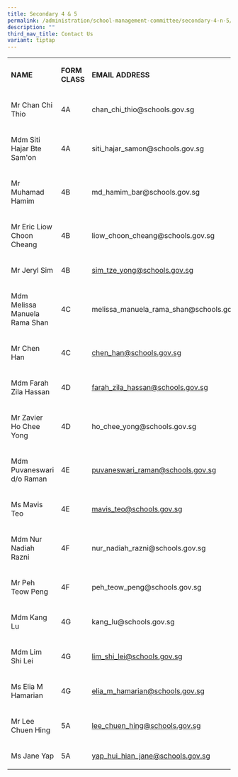 ```yaml
---
title: Secondary 4 & 5
permalink: /administration/school-management-committee/secondary-4-n-5/
description: ""
third_nav_title: Contact Us
variant: tiptap
---
```

<table style="minWidth: 75px">
<colgroup>
<col>
<col>
<col>
</colgroup>
<tbody>
<tr>
<td rowspan="1" colspan="1">
<p><strong>NAME</strong>
</p>
</td>
<td rowspan="1" colspan="1">
<p><strong>FORM CLASS</strong>
</p>
</td>
<td rowspan="1" colspan="1">
<p><strong>EMAIL ADDRESS</strong>
</p>
</td>
</tr>
<tr>
<td rowspan="1" colspan="1">
<p>Mr Chan Chi Thio</p>
</td>
<td rowspan="1" colspan="1">
<p>4A</p>
</td>
<td rowspan="1" colspan="1">
<p><a rel="noopener noreferrer nofollow" target="_blank">chan_chi_thio@schools.gov.sg</a>
</p>
</td>
</tr>
<tr>
<td rowspan="1" colspan="1">
<p>Mdm Siti Hajar Bte Sam'on</p>
</td>
<td rowspan="1" colspan="1">
<p>4A</p>
</td>
<td rowspan="1" colspan="1">
<p><a rel="noopener noreferrer nofollow" target="_blank">siti_hajar_samon@schools.gov.sg</a>
</p>
</td>
</tr>
<tr>
<td rowspan="1" colspan="1">
<p>Mr Muhamad Hamim</p>
</td>
<td rowspan="1" colspan="1">
<p>4B</p>
</td>
<td rowspan="1" colspan="1">
<p><a rel="noopener noreferrer nofollow" target="_blank">md_hamim_bar@schools.gov.sg</a>
</p>
</td>
</tr>
<tr>
<td rowspan="1" colspan="1">
<p>Mr Eric Liow Choon Cheang</p>
</td>
<td rowspan="1" colspan="1">
<p>4B</p>
</td>
<td rowspan="1" colspan="1">
<p><a rel="noopener noreferrer nofollow" target="_blank">liow_choon_cheang@schools.gov.sg</a>
</p>
</td>
</tr>
<tr>
<td rowspan="1" colspan="1">
<p>Mr Jeryl Sim</p>
</td>
<td rowspan="1" colspan="1">
<p>4B</p>
</td>
<td rowspan="1" colspan="1">
<p><a href="mailto:sim_tze_yong@schools.gov.sg" rel="noopener noreferrer nofollow" target="_blank">sim_tze_yong@schools.gov.sg</a>
</p>
</td>
</tr>
<tr>
<td rowspan="1" colspan="1">
<p>Mdm Melissa Manuela Rama Shan</p>
</td>
<td rowspan="1" colspan="1">
<p>4C</p>
</td>
<td rowspan="1" colspan="1">
<p><a rel="noopener noreferrer nofollow" target="_blank">melissa_manuela_rama_shan@schools.gov.sg</a>
</p>
</td>
</tr>
<tr>
<td rowspan="1" colspan="1">
<p>Mr Chen Han</p>
</td>
<td rowspan="1" colspan="1">
<p>4C</p>
</td>
<td rowspan="1" colspan="1">
<p><a href="mailto:chen_han@schools.gov.sg" rel="noopener noreferrer nofollow" target="_blank">chen_han@schools.gov.sg</a>
</p>
</td>
</tr>
<tr>
<td rowspan="1" colspan="1">
<p>Mdm Farah Zila Hassan</p>
</td>
<td rowspan="1" colspan="1">
<p>4D</p>
</td>
<td rowspan="1" colspan="1">
<p><a href="mailto:farah_zila_hassan@schools.gov.sg" rel="noopener noreferrer nofollow" target="_blank">farah_zila_hassan@schools.gov.sg</a>
</p>
</td>
</tr>
<tr>
<td rowspan="1" colspan="1">
<p>Mr Zavier Ho Chee Yong</p>
</td>
<td rowspan="1" colspan="1">
<p>4D</p>
</td>
<td rowspan="1" colspan="1">
<p><a rel="noopener noreferrer nofollow" target="_blank">ho_chee_yong@schools.gov.sg</a>
</p>
</td>
</tr>
<tr>
<td rowspan="1" colspan="1">
<p>Mdm Puvaneswari d/o Raman</p>
</td>
<td rowspan="1" colspan="1">
<p>4E</p>
</td>
<td rowspan="1" colspan="1">
<p><a href="mailto:puvaneswari_raman@schools.gov.sg" rel="noopener noreferrer nofollow" target="_blank">puvaneswari_raman@schools.gov.sg</a>
</p>
</td>
</tr>
<tr>
<td rowspan="1" colspan="1">
<p>Ms Mavis Teo</p>
</td>
<td rowspan="1" colspan="1">
<p>4E</p>
</td>
<td rowspan="1" colspan="1">
<p><a href="mailto:mavis_teo@schools.gov.sg" rel="noopener noreferrer nofollow" target="_blank">mavis_teo@schools.gov.sg</a>
</p>
</td>
</tr>
<tr>
<td rowspan="1" colspan="1">
<p>Mdm Nur Nadiah Razni</p>
</td>
<td rowspan="1" colspan="1">
<p>4F</p>
</td>
<td rowspan="1" colspan="1">
<p><a rel="noopener noreferrer nofollow" target="_blank">nur_nadiah_razni@schools.gov.sg</a>
</p>
</td>
</tr>
<tr>
<td rowspan="1" colspan="1">
<p>Mr Peh Teow Peng</p>
</td>
<td rowspan="1" colspan="1">
<p>4F</p>
</td>
<td rowspan="1" colspan="1">
<p><a rel="noopener noreferrer nofollow" target="_blank">peh_teow_peng@schools.gov.sg</a>&nbsp;&nbsp;</p>
</td>
</tr>
<tr>
<td rowspan="1" colspan="1">
<p>Mdm Kang Lu</p>
</td>
<td rowspan="1" colspan="1">
<p>4G</p>
</td>
<td rowspan="1" colspan="1">
<p><a rel="noopener noreferrer nofollow" target="_blank">kang_lu@schools.gov.sg</a>
</p>
</td>
</tr>
<tr>
<td rowspan="1" colspan="1">
<p>Mdm Lim Shi Lei</p>
</td>
<td rowspan="1" colspan="1">
<p>4G</p>
</td>
<td rowspan="1" colspan="1">
<p><a href="mailto:lim_shi_lei@schools.gov.sg" rel="noopener noreferrer nofollow" target="_blank">lim_shi_lei@schools.gov.sg</a>
</p>
</td>
</tr>
<tr>
<td rowspan="1" colspan="1">
<p>Ms Elia M Hamarian</p>
</td>
<td rowspan="1" colspan="1">
<p>4G</p>
</td>
<td rowspan="1" colspan="1">
<p><a href="mailto:elia_m_hamarian@schools.gov.sg" rel="noopener noreferrer nofollow" target="_blank">elia_m_hamarian@schools.gov.sg</a>
</p>
</td>
</tr>
<tr>
<td rowspan="1" colspan="1">
<p>Mr Lee Chuen Hing</p>
</td>
<td rowspan="1" colspan="1">
<p>5A</p>
</td>
<td rowspan="1" colspan="1">
<p><a href="mailto:lee_chuen_hing@schools.gov.sg" rel="noopener noreferrer nofollow" target="_blank">lee_chuen_hing@schools.gov.sg</a>
</p>
</td>
</tr>
<tr>
<td rowspan="1" colspan="1">
<p>Ms Jane Yap</p>
</td>
<td rowspan="1" colspan="1">
<p>5A</p>
</td>
<td rowspan="1" colspan="1">
<p><a href="mailto:yap_hui_hian_jane@schools.gov.sg" rel="noopener noreferrer nofollow" target="_blank">yap_hui_hian_jane@schools.gov.sg</a>
</p>
</td>
</tr>
</tbody>
</table>
<p></p>